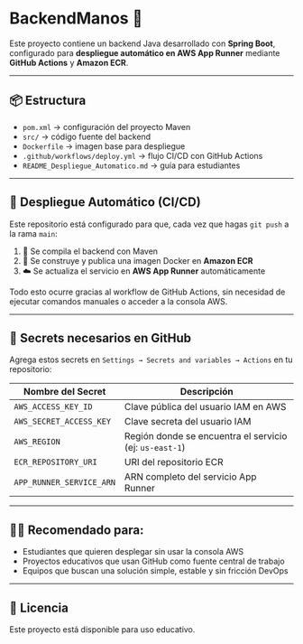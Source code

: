 # BackendManos 🚀

Este proyecto contiene un backend Java desarrollado con **Spring Boot**, configurado para **despliegue automático en AWS App Runner** mediante **GitHub Actions** y **Amazon ECR**.

---

## 📦 Estructura

- `pom.xml` → configuración del proyecto Maven
- `src/` → código fuente del backend
- `Dockerfile` → imagen base para despliegue
- `.github/workflows/deploy.yml` → flujo CI/CD con GitHub Actions
- `README_Despliegue_Automatico.md` → guía para estudiantes

---

## 🚀 Despliegue Automático (CI/CD)

Este repositorio está configurado para que, cada vez que hagas `git push` a la rama `main`:

1. 🔧 Se compila el backend con Maven
2. 🐳 Se construye y publica una imagen Docker en **Amazon ECR**
3. ☁️ Se actualiza el servicio en **AWS App Runner** automáticamente

Todo esto ocurre gracias al workflow de GitHub Actions, sin necesidad de ejecutar comandos manuales o acceder a la consola AWS.

---

## 🔐 Secrets necesarios en GitHub

Agrega estos secrets en `Settings → Secrets and variables → Actions` en tu repositorio:

| Nombre del Secret         | Descripción                                     |
|---------------------------|-------------------------------------------------|
| `AWS_ACCESS_KEY_ID`       | Clave pública del usuario IAM en AWS            |
| `AWS_SECRET_ACCESS_KEY`   | Clave secreta del usuario IAM                   |
| `AWS_REGION`              | Región donde se encuentra el servicio (ej: `us-east-1`) |
| `ECR_REPOSITORY_URI`      | URI del repositorio ECR                         |
| `APP_RUNNER_SERVICE_ARN`  | ARN completo del servicio App Runner            |

---

## 👨‍🎓 Recomendado para:

- Estudiantes que quieren desplegar sin usar la consola AWS
- Proyectos educativos que usan GitHub como fuente central de trabajo
- Equipos que buscan una solución simple, estable y sin fricción DevOps

---

## 📄 Licencia

Este proyecto está disponible para uso educativo.
